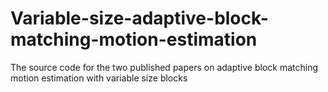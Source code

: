 # Variable-size-adaptive-block-matching-motion-estimation
The source code for the two published papers on adaptive block matching motion estimation with variable size blocks
